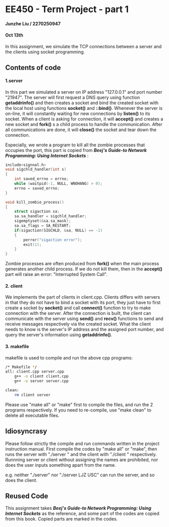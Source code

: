 # EE450 - Term Project - part 1
#### Junzhe Liu / 2270250947
#### Oct 13th

In this assignment, we simulate the TCP connections between a server and the clients using socket programming.

## Contents of code

#### 1.server

In this part we simulated a server on IP address "127.0.0.1" and port number "21947". The server will first request a DNS query using function **getaddrinfo()** and then creates a socket and bind the created socket with the local host using functions **socket()** and **::bind()**. Whenever the server is on-line, it will constantly waiting for new connections by **listen()** to its socket. When a client is asking for connection, it will **accept()** and creates a new socket and **fork()** s a child process to handle the communication. After all communications are done, it will **close()** the socket and tear down the connection.

Especially, we wrote a program to kill all the zombie processes that occupies the port, this part is copied from  ___Beej's Guide-to Network Programming: Using Internet Sockets___ :
```cpp
include<signnal.h>
void sigchld_handler(int s)
{
    int saved_errno = errno;
    while (waitpid(-1, NULL, WNOHANG) > 0);
    errno = saved_errno;
}

void kill_zombie_process()
{
    struct sigaction sa;
    sa.sa_handler = sigchld_handler;
    sigemptyset(&sa.sa_mask);
    sa.sa_flags = SA_RESTART;
    if(sigaction(SIGCHLD, &sa, NULL) == -1)
    {
        perror("sigaction error");
        exit(1);
    }
}
```

Zombie processes are often produced from **fork()** when the main process generates another child process. If we do not kill them, then in the **accept()** part will raise an error: "Interrupted System Call".

#### 2. client

We implements the part of clients in client.cpp. Clients differs with servers in that they do not have to bind a socket with its port, they just have to first create a socket by **socket()** and call **connect()** function to try to make connection with the server. After the connection is built, the client can communicate with the server using **send()** and **recv()** functions to send and receive messages respectively via the created socket. What the client needs to know is the server's IP address and the assigned port number, and query the server's information using **getaddrinfo()**.

#### 3. makefile

makefile is used to compile and run the above cpp programs:
```bash
/* Makefile */
all: client.cpp server.cpp
	g++ -o client client.cpp
	g++ -o server server.cpp

clean:
	rm client server
```

Please use "make all" or "make" first to compile the files, and run the 2 programs respectively. If you need to re-compile, use "make clean" to delete all executable files.

## Idiosyncrasy

Please follow strictly the compile and run commands written in the project instruction manual. First compile the codes by "make all" or "make", then runs the server with "./server <NAME2>" and the client with "./client <NAME1>" respectively. Runnning server or client without assigning the names are prohibited, nor does the user inputs something apart from the name.

e.g. neither "./server" nor "./server LJZ USC" can run the server, and so does the client.

## Reused Code

This assignment takes ___Beej's Guide-to Network Programming: Using Internet Sockets___ as the reference, and some part of the codes are copied from this book. Copied parts are marked in the codes.
